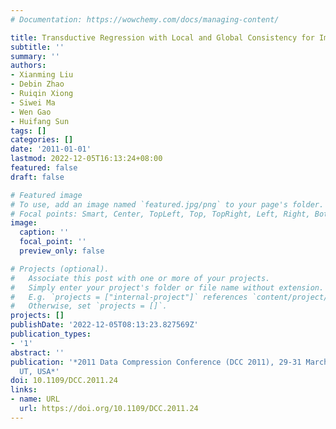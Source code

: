 ```yaml
---
# Documentation: https://wowchemy.com/docs/managing-content/

title: Transductive Regression with Local and Global Consistency for Image Super-Resolution
subtitle: ''
summary: ''
authors:
- Xianming Liu
- Debin Zhao
- Ruiqin Xiong
- Siwei Ma
- Wen Gao
- Huifang Sun
tags: []
categories: []
date: '2011-01-01'
lastmod: 2022-12-05T16:13:24+08:00
featured: false
draft: false

# Featured image
# To use, add an image named `featured.jpg/png` to your page's folder.
# Focal points: Smart, Center, TopLeft, Top, TopRight, Left, Right, BottomLeft, Bottom, BottomRight.
image:
  caption: ''
  focal_point: ''
  preview_only: false

# Projects (optional).
#   Associate this post with one or more of your projects.
#   Simply enter your project's folder or file name without extension.
#   E.g. `projects = ["internal-project"]` references `content/project/deep-learning/index.md`.
#   Otherwise, set `projects = []`.
projects: []
publishDate: '2022-12-05T08:13:23.827569Z'
publication_types:
- '1'
abstract: ''
publication: '*2011 Data Compression Conference (DCC 2011), 29-31 March 2011, Snowbird,
  UT, USA*'
doi: 10.1109/DCC.2011.24
links:
- name: URL
  url: https://doi.org/10.1109/DCC.2011.24
---
```

